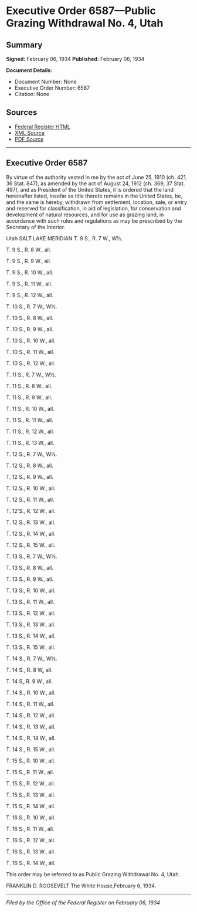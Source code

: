 # Executive Order 6587—Public Grazing Withdrawal No. 4, Utah

## Summary

**Signed:** February 06, 1934
**Published:** February 06, 1934

**Document Details:**
- Document Number: None
- Executive Order Number: 6587
- Citation: None

## Sources
- [Federal Register HTML](https://www.presidency.ucsb.edu/documents/executive-order-6587-public-grazing-withdrawal-no-4-utah)
- [XML Source](None)
- [PDF Source](None)

---

## Executive Order 6587

By virtue of the authority vested in me by the act of June 25, 1910 (ch. 421, 36 Stat. 847), as amended by the act of August 24, 1912 (ch. 369, 37 Stat. 497), and as President of the United States, it is ordered that the land hereinafter listed, insofar as title thereto remains in the United States, be, and the same is hereby, withdrawn from settlement, location, sale, or entry and reserved for classification, in aid of legislation, for conservation and development of natural resources, and for use as grazing land, in accordance with such rules and regulations as may be prescribed by the Secretary of the Interior.

Utah
SALT LAKE MERIDIAN
T. 9 S., R. 7 W., W½.

T. 9 S., R. 8 W., all.

T. 9 S., R. 9 W., all.

T. 9 S., R. 10 W., all.

T. 9 S., R. 11 W., all.

T. 9 S., R. 12 W., all.

T. 10 S., R. 7 W., W½.

T. 10 S., R. 8 W., all.

T. 10 S., R. 9 W., all.

T. 10 S., R. 10 W., all.

T. 10 S., R. 11 W., all.

T. 10 S., R. 12 W., all.

T. 11 S., R. 7 W., W½.

T. 11 S., R. 8 W., all.

T. 11 S., R. 9 W., all.

T. 11 S., R. 10 W., all.

T. 11 S., R. 11 W., all.

T. 11 S., R. 12 W., all.

T. 11 S., R. 13 W., all.

T. 12 S., R. 7 W., W½.

T. 12 S., R. 8 W., all.

T. 12 S., R. 9 W., all.

T. 12 S., R. 10 W., all.

T. 12 S., R. 11 W., all.

T. 12'S., R. 12 W., all.

T. 12 S., R. 13 W., all.

T. 12 S., R. 14 W., all.

T. 12 S., R. 15 W., all.

T. 13 S., R. 7 W., W½.

T. 13 S., R. 8 W., all.

T. 13 S., R. 9 W., all.

T. 13 S., R. 10 W., all.

T. 13 S., R. 11 W., all.

T. 13 S., R. 12 W., all.

T. 13 S., R. 13 W., all.

T. 13 S., R. 14 W., all.

T. 13 S., R. 15 W., all.

T. 14 S., R. 7 W., W½.

T. 14 S., R. 8 W„ all.

T. 14 S„ R. 9 W., all.

T. 14 S., R. 10 W., all.

T. 14 S., R. 11 W., all.

T. 14 S., R. 12 W., all.

T. 14 S., R. 13 W., all.

T. 14 S., R. 14 W., all.

T. 14 S., R. 15 W., all.

T. 15 S., R. 10 W., all.

T. 15 S., R. 11 W., all.

T. 15 S., R. 12 W., all.

T. 15 S., R. 13 W., all.

T. 15 S., R. 14 W., all.

T. 16 S., R. 10 W., all.

T. 16 S., R. 11 W., all.

T. 16 S., R. 12 W., all.

T. 16 S., R. 13 W., all.

T. 16 S., R. 14 W., all.

This order may be referred to as Public Grazing Withdrawal No. 4, Utah.

FRANKLIN D. ROOSEVELT
The White House,February 6, 1934.

---

*Filed by the Office of the Federal Register on February 06, 1934*
